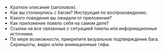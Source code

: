- Краткое описание (заголовок).
- Как вы столкнулись с багом? Инструкция по воспроизведению.
- Какого поведения вы ожидали от приложения?
- Как приложение повело себя на самом деле?
- Ссылки на все связанные с ситуацией тикеты или информационные источники.
- По мере возможности, прикрепите визуальное подтверждение бага. Скриншоты, видео и/или анимационные гифы.